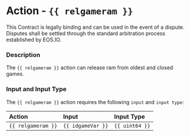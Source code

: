 # Action - `{{ relgameram }}`

This Contract is legally binding and can be used in the event of a dispute. Disputes shall be settled through the standard arbitration process established by EOS.IO.

### Description

The `{{ relgameram }}` action can release ram from oldest and closed games.

### Input and Input Type

The `{{ relgameram }}` action requires the following `input` and `input type`:

| Action | Input | Input Type |
|:--|:--|:--|
| `{{ relgameram }}` | `{{ idgameVar }}` | `{{ uint64 }}` |
